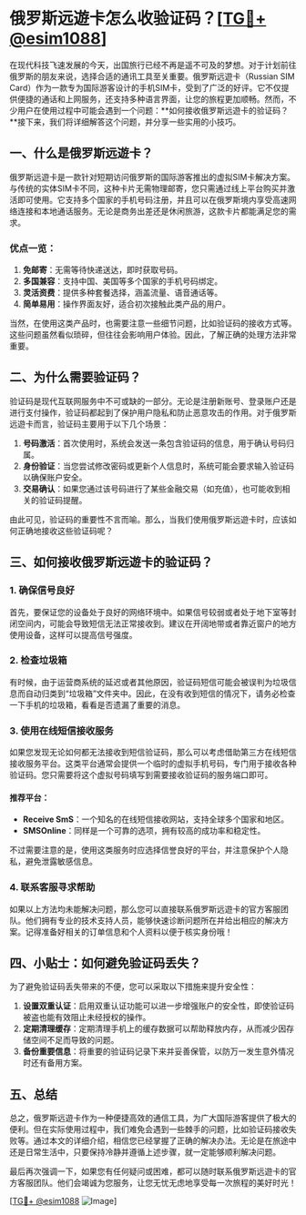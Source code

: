 # 俄罗斯远遊卡怎么收验证码？[[TG💪+ @esim1088](https://t.me/s/esim1088)]

在现代科技飞速发展的今天，出国旅行已经不再是遥不可及的梦想。对于计划前往俄罗斯的朋友来说，选择合适的通讯工具至关重要。俄罗斯远遊卡（Russian SIM Card）作为一款专为国际游客设计的手机SIM卡，受到了广泛的好评。它不仅提供便捷的通话和上网服务，还支持多种语言界面，让您的旅程更加顺畅。然而，不少用户在使用过程中可能会遇到一个问题：**如何接收俄罗斯远遊卡的验证码？**接下来，我们将详细解答这个问题，并分享一些实用的小技巧。

## 一、什么是俄罗斯远遊卡？

俄罗斯远遊卡是一款针对短期访问俄罗斯的国际游客推出的虚拟SIM卡解决方案。与传统的实体SIM卡不同，这种卡片无需物理邮寄，您只需通过线上平台购买并激活即可使用。它支持多个国家的手机号码注册，并且可以在俄罗斯境内享受高速网络连接和本地通话服务。无论是商务出差还是休闲旅游，这款卡片都能满足您的需求。

### 优点一览：
1. **免邮寄**：无需等待快递送达，即时获取号码。
2. **多国兼容**：支持中国、美国等多个国家的手机号码绑定。
3. **灵活资费**：提供多种套餐选择，涵盖流量、语音通话等。
4. **简单易用**：操作界面友好，适合初次接触此类产品的用户。

当然，在使用这类产品时，也需要注意一些细节问题，比如验证码的接收方式等。这些问题虽然看似琐碎，但往往会影响用户体验。因此，了解正确的处理方法非常重要。

## 二、为什么需要验证码？

验证码是现代互联网服务中不可或缺的一部分。无论是注册新账号、登录账户还是进行支付操作，验证码都起到了保护用户隐私和防止恶意攻击的作用。对于俄罗斯远遊卡而言，验证码主要用于以下几个场景：

1. **号码激活**：首次使用时，系统会发送一条包含验证码的信息，用于确认号码归属。
2. **身份验证**：当您尝试修改密码或更新个人信息时，系统可能会要求输入验证码以确保账户安全。
3. **交易确认**：如果您通过该号码进行了某些金融交易（如充值），也可能收到相关的验证码提醒。

由此可见，验证码的重要性不言而喻。那么，当我们使用俄罗斯远遊卡时，应该如何正确地接收这些验证码呢？

## 三、如何接收俄罗斯远遊卡的验证码？

### 1. 确保信号良好

首先，要保证您的设备处于良好的网络环境中。如果信号较弱或者处于地下室等封闭空间内，可能会导致短信无法正常接收到。建议在开阔地带或者靠近窗户的地方使用设备，这样可以提高信号强度。

### 2. 检查垃圾箱

有时候，由于运营商系统的延迟或者其他原因，验证码短信可能会被误判为垃圾信息而自动归类到“垃圾箱”文件夹中。因此，在没有收到短信的情况下，请务必检查一下手机的垃圾箱，看看是否遗漏了重要的消息。

### 3. 使用在线短信接收服务

如果您发现无论如何都无法接收到短信验证码，那么可以考虑借助第三方在线短信接收服务平台。这类平台通常会提供一个临时的虚拟手机号码，专门用于接收各种验证码。您只需要将这个虚拟号码填写到需要接收验证码的服务端口即可。

#### 推荐平台：
- **Receive SmS**：一个知名的在线短信接收网站，支持全球多个国家和地区。
- **SMSOnline**：同样是一个可靠的选项，拥有较高的成功率和稳定性。

不过需要注意的是，使用这类服务时应选择信誉良好的平台，并注意保护个人隐私，避免泄露敏感信息。

### 4. 联系客服寻求帮助

如果以上方法均未能解决问题，那么您可以直接联系俄罗斯远遊卡的官方客服团队。他们拥有专业的技术支持人员，能够快速诊断问题所在并给出相应的解决方案。记得准备好相关的订单信息和个人资料以便于核实身份哦！

## 四、小贴士：如何避免验证码丢失？

为了避免验证码丢失带来的不便，您可以采取以下措施来提升安全性：

1. **设置双重认证**：启用双重认证功能可以进一步增强账户的安全性，即使验证码被盗也能有效阻止未经授权的操作。
2. **定期清理缓存**：定期清理手机上的缓存数据可以帮助释放内存，从而减少因存储空间不足而导致的问题。
3. **备份重要信息**：将重要的验证码记录下来并妥善保管，以防万一发生意外情况时还有备用方案。

## 五、总结

总之，俄罗斯远遊卡作为一种便捷高效的通信工具，为广大国际游客提供了极大的便利。但在实际使用过程中，我们难免会遇到一些棘手的问题，比如验证码接收失败等。通过本文的详细介绍，相信您已经掌握了正确的解决办法。无论是在旅途中还是日常生活中，只要保持冷静并遵循上述步骤，就一定能够顺利解决问题。

最后再次强调一下，如果您有任何疑问或困难，都可以随时联系俄罗斯远遊卡的官方客服团队。他们会竭诚为您服务，让您无忧无虑地享受每一次旅程的美好时光！

[[TG💪+ @esim1088](https://t.me/s/esim1088) ![Image](https://i.postimg.cc/4NQfJmqS/Snipaste-2025-05-13-00-14-12.png)]